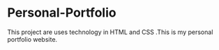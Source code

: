 # Personal-Portfolio
This project are uses technology in HTML and CSS .This is my personal portfolio website.
